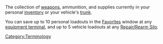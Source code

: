 The collection of [weapons](../weapons/Weapons_Index.md), ammunition, and
supplies currently in your personal [inventory](Inventory.md) or
your vehicle's [trunk](Trunk.md).

You can save up to 10 personal loadouts in the
[Favorites](../etc/Favorites.md) window at any [equipment
terminal](../items/Equipment_Terminal.md), and up to 5 vehicle loadouts
at any [Repair/Rearm Silo](../items/Repair_Rearm_Silo.md).

[Category:Terminology](Category:Terminology.md)
